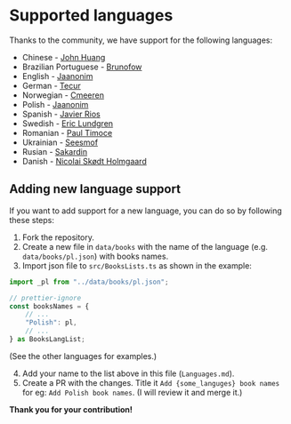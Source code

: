 # Supported languages

Thanks to the community, we have support for the following languages:

-   Chinese - [John Huang](https://github.com/junwhuan)
-   Brazilian Portuguese - [Brunofow](https://github.com/brunofow)
-   English - [Jaanonim](https://github.com/jaanonim)
-   German - [Tecur](https://github.com/Tecur)
-   Norwegian - [Cmeeren](https://github.com/cmeeren)
-   Polish - [Jaanonim](https://github.com/jaanonim)
-   Spanish - [Javier Rios](https://github.com/JavierRiosN)
-   Swedish - [Eric Lundgren](https://github.com/TheFringe)
-   Romanian - [Paul Timoce](https://github.com/paultimoce)
-   Ukrainian - [Seesmof](https://github.com/seesmof)
- 	Rusian - [Sakardin](https://github.com/Sakardin)
- 	Danish - [Nicolai Skødt Holmgaard](https://github.com/Nicolai9852)


## Adding new language support

If you want to add support for a new language, you can do so by following these steps:

1. Fork the repository.
2. Create a new file in `data/books` with the name of the language (e.g. `data/books/pl.json`) with books names.
3. Import json file to `src/BooksLists.ts` as shown in the example:

```ts
import _pl from "../data/books/pl.json";
```

```ts
// prettier-ignore
const booksNames = {
	// ...
	"Polish": pl,
	// ...
} as BooksLangList;
```

(See the other languages for examples.)

4. Add your name to the list above in this file (`Languages.md`).
5. Create a PR with the changes. Title it `Add {some_languges} book names` for eg: `Add Polish book names`. (I will review it and merge it.)

**Thank you for your contribution!**
